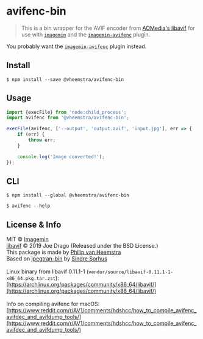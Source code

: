 # avifenc-bin

> This is a bin wrapper for the AVIF encoder from [AOMedia's libavif](https://github.com/AOMediaCodec/libavif) for use with [`imagemin`](https://github.com/imagemin/imagemin) and the [`imagemin-avifenc`](https://github.com/vheemstra/imagemin-avifenc) plugin.

You probably want the [`imagemin-avifenc`](https://github.com/vheemstra/imagemin-avifenc) plugin instead.

## Install

```
$ npm install --save @vheemstra/avifenc-bin
```


## Usage

```js
import {execFile} from 'node:child_process';
import avifenc from '@vheemstra/avifenc-bin';

execFile(avifenc, ['--output', 'output.avif', 'input.jpg'], err => {
	if (err) {
		throw err;
	}

	console.log('Image converted!');
});
```


## CLI

```
$ npm install --global @vheemstra/avifenc-bin
```

```
$ avifenc --help
```


## License & Info

MIT © [Imagemin](https://github.com/imagemin)<br>
[libavif](https://github.com/AOMediaCodec/libavif) © 2019 Joe Drago (Released under the BSD License.)<br>
This package is made by [Philip van Heemstra](https://github.com/vHeemstra)<br>
Based on [jpegtran-bin](https://github.com/imagemin/jpegtran-bin) by [Sindre Sorhus](https://github.com/sindresorhus)<br>
<br>
Linux binary from libavif 0.11.1-1 (`vendor/source/libavif-0.11.1-1-x86_64.pkg.tar.zst`):<br>
[https://archlinux.org/packages/community/x86_64/libavif/](https://archlinux.org/packages/community/x86_64/libavif/)<br>
<br>
Info on compiling avifenc for macOS:<br>
[https://www.reddit.com/r/AV1/comments/hdshcc/how_to_compile_avifenc_avifdec_and_avifdump_tools/](https://www.reddit.com/r/AV1/comments/hdshcc/how_to_compile_avifenc_avifdec_and_avifdump_tools/)

